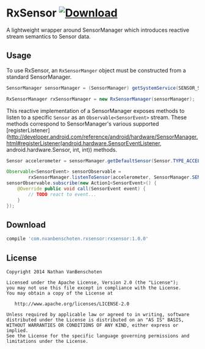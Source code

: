 # RxSensor [ ![Download](https://api.bintray.com/packages/nvanbenschoten/maven/rxsensor/images/download.svg) ](https://bintray.com/nvanbenschoten/maven/rxsensor/_latestVersion)
A lightweight wrapper around SensorManager which introduces reactive stream semantics to Sensor data.

## Usage

To use RxSensor, an `RxSensorManger` object must be constructed from a standard SensorManager.

```java
SensorManager sensorManager = (SensorManager) getSystemService(SENSOR_SERVICE);

RxSensorManager rxSensorManager = new RxSensorManager(sensorManager);
```

This reactive implementation of a SensorManager exposes methods to listen to a specific `Sensor`
as an `Observable<SensorEvent>` stream. These methods correspond to SensorManager's various supported
[registerListener](http://developer.android.com/reference/android/hardware/SensorManager.html#registerListener(android.hardware.SensorEventListener, android.hardware.Sensor, int, int))
methods.

```java
Sensor accelerometer = sensorManager.getDefaultSensor(Sensor.TYPE_ACCELEROMETER);

Observable<SensorEvent> sensorObservable =
        rxSensorManager.listenToSensor(accelerometer, SensorManager.SENSOR_DELAY_NORMAL);
sensorObservable.subscribe(new Action1<SensorEvent>() {
    @Override public void call(SensorEvent event) {
        // TODO react to event...
    }
});
```

## Download

```groovy
compile 'com.nvanbenschoten.rxsensor:rxsensor:1.0.0'
```

## License

    Copyright 2014 Nathan VanBenschoten

    Licensed under the Apache License, Version 2.0 (the "License");
    you may not use this file except in compliance with the License.
    You may obtain a copy of the License at

       http://www.apache.org/licenses/LICENSE-2.0

    Unless required by applicable law or agreed to in writing, software
    distributed under the License is distributed on an "AS IS" BASIS,
    WITHOUT WARRANTIES OR CONDITIONS OF ANY KIND, either express or implied.
    See the License for the specific language governing permissions and
    limitations under the License.